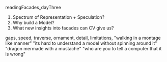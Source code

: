 readingFacades_dayThree

1. Spectrum of Representation + Speculation?
2. Why build a Model?
3. What new insights into facades can CV give us?

gaps, speed, traverse, ornament, detail, limitations, 
"walking in a montage like manner"
"its hard to understand a model without spinning around it"
"dragon mermade with a mustache"
"who are you to tell a computer that it is wrong"